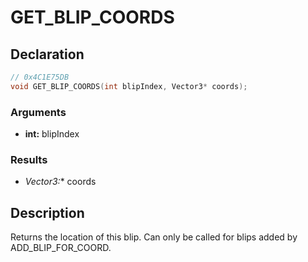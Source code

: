 # GET_BLIP_COORDS

## Declaration
```cpp
// 0x4C1E75DB
void GET_BLIP_COORDS(int blipIndex, Vector3* coords);
```

### Arguments
- **int:** blipIndex

### Results
- **Vector3*:** coords

## Description
Returns the location of this blip. Can only be called for blips added by ADD_BLIP_FOR_COORD.